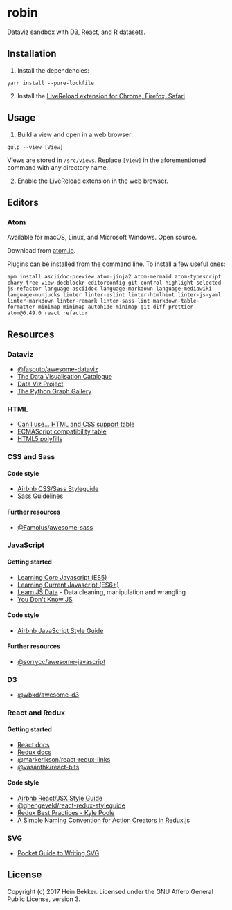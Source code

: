 # robin

Dataviz sandbox with D3, React, and R datasets.

## Installation

1. Install the dependencies:

  ```
  yarn install --pure-lockfile
  ```

2. Install the [LiveReload extension for Chrome, Firefox, Safari](http://livereload.com/extensions).

## Usage

1. Build a view and open in a web browser:

  ```
  gulp --view [View]
  ```

  Views are stored in `/src/views`. Replace `[View]` in the aforementioned command with any directory name.

2. Enable the LiveReload extension in the web browser.

## Editors

### Atom

Available for macOS, Linux, and Microsoft Windows. Open source.

Download from [atom.io](https://atom.io).

Plugins can be installed from the command line. To install a few useful ones:

  ```
  apm install asciidoc-preview atom-jinja2 atom-mermaid atom-typescript chary-tree-view docblockr editorconfig git-control highlight-selected js-refactor language-asciidoc language-markdown language-mediawiki language-nunjucks linter linter-eslint linter-htmlhint linter-js-yaml linter-markdown linter-remark linter-sass-lint markdown-table-formatter minimap minimap-autohide minimap-git-diff prettier-atom@0.49.0 react refactor
  ```

## Resources

### Dataviz

* [@fasouto/awesome-dataviz](https://github.com/fasouto/awesome-dataviz)
* [The Data Visualisation Catalogue](https://datavizcatalogue.com/)
* [Data Viz Project](http://datavizproject.com/)
* [The Python Graph Gallery](https://python-graph-gallery.com/)

### HTML

* [Can I use... HTML and CSS support table](https://caniuse.com)
* [ECMAScript compatibility table](https://kangax.github.io/compat-table)
* [HTML5 polyfills](https://github.com/Modernizr/Modernizr/wiki/HTML5-Cross-Browser-Polyfills)

### CSS and Sass

#### Code style

* [Airbnb CSS/Sass Styleguide](https://github.com/airbnb/css)
* [Sass Guidelines](https://sass-guidelin.es/)

#### Further resources

* [@Famolus/awesome-sass](https://github.com/Famolus/awesome-sass)

### JavaScript

#### Getting started

* [Learning Core Javascript (ES5)](https://github.com/markerikson/react-redux-links#learning-core-javascript-es5)
* [Learning Current Javascript (ES6+)](https://github.com/markerikson/react-redux-links#learning-current-javascript-es6)
* [Learn JS Data](http://learnjsdata.com/) - Data cleaning, manipulation and wrangling
* [You Don't Know JS](https://github.com/getify/You-Dont-Know-JS#titles)

#### Code style

* [Airbnb JavaScript Style Guide](https://github.com/airbnb/javascript)

#### Further resources

* [@sorrycc/awesome-javascript](https://github.com/sorrycc/awesome-javascript)

### D3

* [@wbkd/awesome-d3](https://github.com/wbkd/awesome-d3)

### React and Redux

#### Getting started

* [React docs](https://reactjs.org/docs)
* [Redux docs](http://redux.js.org)
* [@markerikson/react-redux-links](https://github.com/markerikson/react-redux-links)
* [@vasanthk/react-bits](https://github.com/vasanthk/react-bits)

#### Code style

* [Airbnb React/JSX Style Guide](https://github.com/airbnb/javascript/tree/master/react)
* [@ghengeveld/react-redux-styleguide](https://github.com/ghengeveld/react-redux-styleguide)
* [Redux Best Practices - Kyle Poole](https://medium.com/@kylpo/redux-best-practices-eef55a20cc72)
* [A Simple Naming Convention for Action Creators in Redux.js](https://decembersoft.com/posts/a-simple-naming-convention-for-action-creators-in-redux-js)

### SVG

* [Pocket Guide to Writing SVG](http://svgpocketguide.com/)

## License

Copyright (c) 2017 Hein Bekker. Licensed under the GNU Affero General Public License, version 3.
